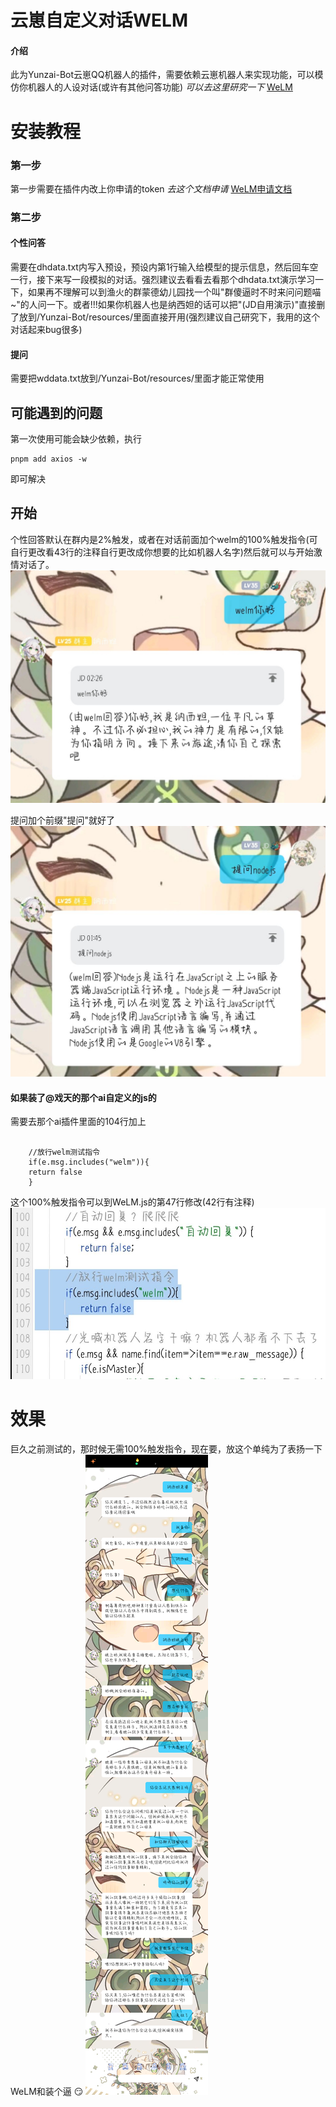# 云崽自定义对话WELM

#### 介绍
此为Yunzai-Bot云崽QQ机器人的插件，需要依赖云崽机器人来实现功能，可以模仿你机器人的人设对话(或许有其他问答功能) _可以去这里研究一下_ [WeLM](https://welm.weixin.qq.com/docs/api/)

# 安装教程
### 第一步
第一步需要在插件内改上你申请的token _去这个文档申请_ [WeLM申请文档](https://docs.qq.com/form/page/DUW1YVVJNbHpzV2No#/fill-detail)
### 第二步
#### 个性问答
需要在dhdata.txt内写入预设，预设内第1行输入给模型的提示信息，然后回车空一行，接下来写一段模拟的对话。强烈建议去看看去看那个dhdata.txt演示学习一下，如果再不理解可以到渔火的群蒙德幼儿园找一个叫"群傻逼时不时来问问题喵~"的人问一下。或者!!!如果你机器人也是纳西妲的话可以把"(JD自用演示)"直接删了放到/Yunzai-Bot/resources/里面直接开用(强烈建议自己研究下，我用的这个对话起来bug很多)
#### 提问
需要把wddata.txt放到/Yunzai-Bot/resources/里面才能正常使用
## 可能遇到的问题
第一次使用可能会缺少依赖，执行

```
pnpm add axios -w
```
即可解决
## 开始
个性回答默认在群内是2%触发，或者在对话前面加个welm的100%触发指令(可自行更改看43行的注释自行更改成你想要的比如机器人名字)然后就可以与开始激情对话了。
![输入图片说明](%E4%BA%91%E5%B4%BD%E8%87%AA%E5%AE%9A%E4%B9%89%E5%AF%B9%E8%AF%9DWeLMIMG_20221211_022651.jpg)

提问加个前缀"提问"就好了![输入图片说明](%E4%BA%91%E5%B4%BD%E8%87%AA%E5%AE%9A%E4%B9%89%E5%AF%B9%E8%AF%9DWELM1e3d4590d8c8a8c4.jpg)

#### 如果装了@戏天的那个ai自定义的js的
需要去那个ai插件里面的104行加上

```

    //放行welm测试指令
    if(e.msg.includes("welm")){
	return false
    }
```
这个100%触发指令可以到WeLM.js的第47行修改(42行有注释)
![输入图片说明](%E4%BA%91%E5%B4%BD%E8%87%AA%E5%AE%9A%E4%B9%89%E5%AF%B9%E8%AF%9DWeLM-43a1cc21ed0ab5ef.jpg)

# 效果
巨久之前测试的，那时候无需100%触发指令，现在要，放这个单纯为了表扬一下WeLM和装个逼 :smirk: 
![输入图片说明](%E4%BA%91%E5%B4%BD%E8%87%AA%E5%AE%9A%E4%B9%89%E5%AF%B9%E8%AF%9DWeLM506f1a205423787.png)
